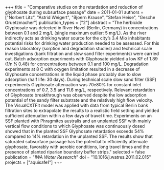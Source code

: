 +++
title = "Comparative studies on the retardation and reduction of glyphosate during subsurface passage"
date = 2011-01-01
authors = ["Norbert Litz", "Astrid Weigert", "Bjoern Krause", "Stefan Heise", "Gesche Gruetzmacher"]
publication_types = ["2"]
abstract = "The herbicide Glyphosate was detected in River Havel (Berlin, Germany) in concentrations between 0.1 and 2 mg/L (single maximum outlier: 5 mg/L). As the river indirectly acts as drinking water source for the city’s 3.4 Mio inhabitants potential risks for drinking water production needed to be assessed. For this reason laboratory (sorption and degradation studies) and technical scale investigations (bank filtration and slow sand filter experiments) were carried out. Batch adsorption experiments with Glyphosate yielded a low KF of 1.89 (1/n ¼ 0.48) for concentrations between 0.1 and 100 mg/L. Degradation experiments at 8  C with oxygen limitation resulted in a decrease of Glyphosate concentrations in the liquid phase probably due to slow adsorption (half life: 30 days). During technical scale slow sand filter (SSF) experiments Glyphosate attenuation was 70e80% for constant inlet concentrations of 0.7, 3.5 and 11.6 mg/L, respectively. Relevant retardation of Glyphosate breakthrough was observed despite the low adsorption potential of the sandy filter substrate and the relatively high flow velocity. The VisualCXTFit model was applied with data from typical Berlin bank filtration sites to extrapolate the results to a realistic field setting and yielded sufficient attenuation within a few days of travel time. Experiments on an SSF planted with Phragmites australis and an unplanted SSF with mainly vertical flow conditions to which Glyphosate was continuously dosed showed that in the planted SSF Glyphosate retardation exceeds 54% compared to 14% retardation in the unplanted SSF. The results show that saturated subsurface passage has the potential to efficiently attenuate glyphosate, favorably with aerobic conditions, long travel times and the presence of planted riparian boundary buffer strips."
selected = false
publication = "*IWA Water Research*"
doi = "10.1016/j.watres.2011.02.015"
projects = ["aquisafe1"]
+++

